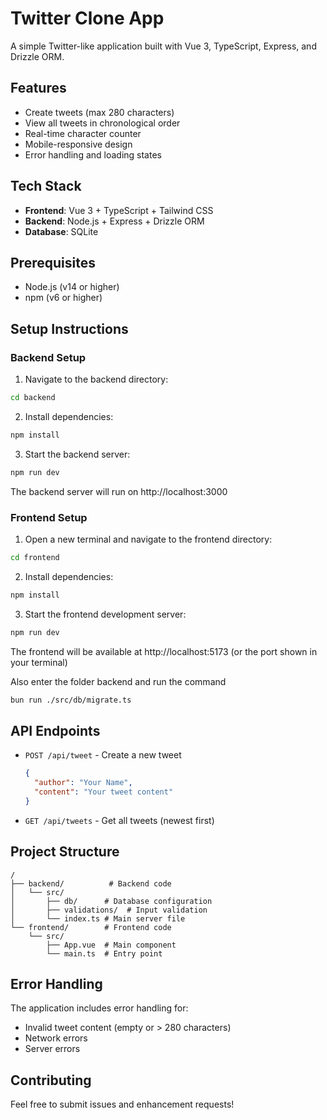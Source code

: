 # Twitter Clone App

A simple Twitter-like application built with Vue 3, TypeScript, Express, and Drizzle ORM.

## Features

- Create tweets (max 280 characters)
- View all tweets in chronological order
- Real-time character counter
- Mobile-responsive design
- Error handling and loading states

## Tech Stack

- **Frontend**: Vue 3 + TypeScript + Tailwind CSS
- **Backend**: Node.js + Express + Drizzle ORM
- **Database**: SQLite

## Prerequisites

- Node.js (v14 or higher)
- npm (v6 or higher)

## Setup Instructions

### Backend Setup

1. Navigate to the backend directory:
```bash
cd backend
```

2. Install dependencies:
```bash
npm install
```

3. Start the backend server:
```bash
npm run dev
```

The backend server will run on http://localhost:3000

### Frontend Setup

1. Open a new terminal and navigate to the frontend directory:
```bash
cd frontend
```

2. Install dependencies:
```bash
npm install
```

3. Start the frontend development server:
```bash
npm run dev
```

The frontend will be available at http://localhost:5173 (or the port shown in your terminal)

Also enter the folder backend and run the command
```bash
bun run ./src/db/migrate.ts
```

## API Endpoints

- `POST /api/tweet` - Create a new tweet
  ```json
  {
    "author": "Your Name",
    "content": "Your tweet content"
  }
  ```
- `GET /api/tweets` - Get all tweets (newest first)

## Project Structure

```
/
├── backend/          # Backend code
│   └── src/
│       ├── db/      # Database configuration
│       ├── validations/  # Input validation
│       └── index.ts # Main server file
└── frontend/        # Frontend code
    └── src/
        ├── App.vue  # Main component
        └── main.ts  # Entry point
```

## Error Handling

The application includes error handling for:
- Invalid tweet content (empty or > 280 characters)
- Network errors
- Server errors

## Contributing

Feel free to submit issues and enhancement requests! 
